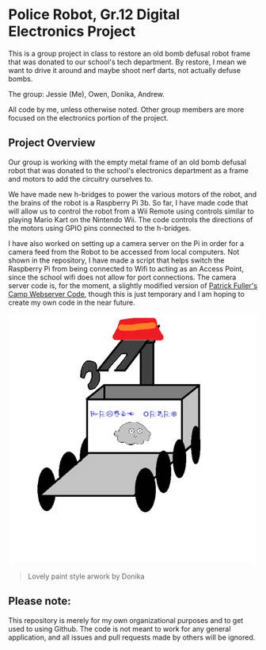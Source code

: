 # Police Robot, Gr.12 Digital Electronics Project

This is a group project in class to restore an old bomb defusal robot frame that was donated to our school's tech department.
By restore, I mean we want to drive it around and maybe shoot nerf darts, not actually defuse bombs.

The group: Jessie (Me), Owen, Donika, Andrew.

All code by me, unless otherwise noted. Other group members are more focused on the electronics portion of the project.

## Project Overview
Our group is working with the empty metal frame of an old bomb defusal robot that was donated to the school's electronics department as a frame and motors to add the circuitry ourselves to.

We have made new h-bridges to power the various motors of the robot, and the brains of the robot is a Raspberry Pi 3b.
So far, I have made code that will allow us to control the robot from a Wii Remote using controls similar to playing Mario Kart on the Nintendo Wii. The code controls the directions of the motors using GPIO pins connected to the h-bridges.

I have also worked on setting up a camera server on the Pi in order for a camera feed from the Robot to be accessed from local computers. Not shown in the repository, I have made a script that helps switch the Raspberry Pi from being connected to Wifi to acting as an Access Point, since the school wifi does not allow for port connections. The camera server code is, for the moment, a slightly modified version of [Patrick Fuller's Camp Webserver Code](https://github.com/patrickfuller/camp), though this is just temporary and I am hoping to create my own code in the near future.


![Robot Icon](https://raw.githubusercontent.com/greenhoodie/police-robot/master/Icon.png)
>Lovely paint style arwork by Donika

## Please note: 
This repository is merely for my own organizational purposes and to get used to using Github. The code is not meant to work for any general application, and all issues and pull requests made by others will be ignored.
